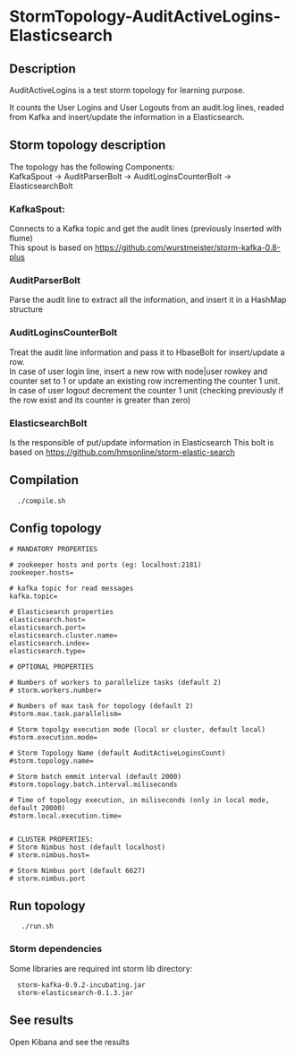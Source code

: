 # StormTopology-AuditActiveLogins-Elasticsearch

## Description

AuditActiveLogins is a test storm topology for learning purpose.

It counts the User Logins and User Logouts from an audit.log lines, readed from Kafka and insert/update the information in a Elasticsearch.

## Storm topology description

The topology has the following Components:  
  KafkaSpout -> AuditParserBolt -> AuditLoginsCounterBolt -> ElasticsearchBolt
  
### KafkaSpout: 
Connects to a Kafka topic and get the audit lines (previously inserted with flume)  
This spout is based on https://github.com/wurstmeister/storm-kafka-0.8-plus

### AuditParserBolt
Parse the audit line to extract all the information, and insert it in a HashMap structure

### AuditLoginsCounterBolt
Treat the audit line information and pass it to HbaseBolt for insert/update a row.  
In case of user login line, insert a new row with node|user rowkey and counter set to 1 or update an existing row incrementing the counter 1 unit.  
In case of user logout decrement the counter 1 unit (checking previously if the row exist and its counter is greater than zero)

### ElasticsearchBolt
Is the responsible of put/update information in Elasticsearch
This bolt is based on https://github.com/hmsonline/storm-elastic-search
  
## Compilation
  
```
  ./compile.sh
```  

## Config topology
```
# MANDATORY PROPERTIES

# zookeeper hosts and ports (eg: localhost:2181)
zookeeper.hosts=

# kafka topic for read messages
kafka.topic=

# Elasticsearch properties
elasticsearch.host=
elasticsearch.port=
elasticsearch.cluster.name=
elasticsearch.index=
elasticsearch.type=

# OPTIONAL PROPERTIES

# Numbers of workers to parallelize tasks (default 2)
# storm.workers.number=

# Numbers of max task for topology (default 2)
#storm.max.task.parallelism=

# Storm topolgy execution mode (local or cluster, default local)
#storm.execution.mode=

# Storm Topology Name (default AuditActiveLoginsCount)
#storm.topology.name=

# Storm batch emmit interval (default 2000)
#storm.topology.batch.interval.miliseconds

# Time of topology execution, in miliseconds (only in local mode, default 20000)
#storm.local.execution.time=


# CLUSTER PROPERTIES:
# Storm Nimbus host (default localhost)
# storm.nimbus.host=

# Storm Nimbus port (default 6627)
# storm.nimbus.port
```
  
## Run topology
```
   ./run.sh
```

### Storm dependencies

Some libraries are required int storm lib directory:
```
  storm-kafka-0.9.2-incubating.jar
  storm-elasticsearch-0.1.3.jar
```

## See results
Open Kibana and see the results
  

